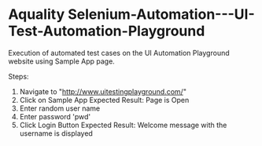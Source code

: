 # Aquality Selenium-Automation---UI-Test-Automation-Playground
Execution of automated test cases on the UI Automation Playground website using Sample App page.

Steps: 
1) Navigate to "http://www.uitestingplayground.com/"
2) Click on Sample App
Expected Result: Page is Open
3) Enter random user name
4) Enter password 'pwd'
5) Click Login Button
Expected Result: Welcome message with the username is displayed
